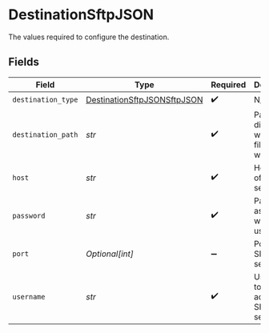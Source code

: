 # DestinationSftpJSON

The values required to configure the destination.


## Fields

| Field                                                                             | Type                                                                              | Required                                                                          | Description                                                                       | Example                                                                           |
| --------------------------------------------------------------------------------- | --------------------------------------------------------------------------------- | --------------------------------------------------------------------------------- | --------------------------------------------------------------------------------- | --------------------------------------------------------------------------------- |
| `destination_type`                                                                | [DestinationSftpJSONSftpJSON](../../models/shared/destinationsftpjsonsftpjson.md) | :heavy_check_mark:                                                                | N/A                                                                               |                                                                                   |
| `destination_path`                                                                | *str*                                                                             | :heavy_check_mark:                                                                | Path to the directory where json files will be written.                           | /json_data                                                                        |
| `host`                                                                            | *str*                                                                             | :heavy_check_mark:                                                                | Hostname of the SFTP server.                                                      |                                                                                   |
| `password`                                                                        | *str*                                                                             | :heavy_check_mark:                                                                | Password associated with the username.                                            |                                                                                   |
| `port`                                                                            | *Optional[int]*                                                                   | :heavy_minus_sign:                                                                | Port of the SFTP server.                                                          | 22                                                                                |
| `username`                                                                        | *str*                                                                             | :heavy_check_mark:                                                                | Username to use to access the SFTP server.                                        |                                                                                   |